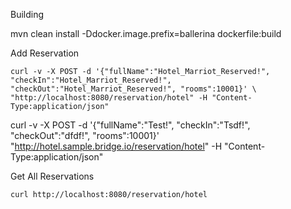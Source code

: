 
Building 


mvn clean install -Ddocker.image.prefix=ballerina dockerfile:build


Add Reservation 

`` curl -v -X POST -d '{"fullName":"Hotel_Marriot_Reserved!", "checkIn":"Hotel_Marriot_Reserved!", "checkOut":"Hotel_Marriot_Reserved!", "rooms":10001}' \
 "http://localhost:8080/reservation/hotel" -H "Content-Type:application/json" ``
 
curl -v -X POST -d '{"fullName":"Test!", "checkIn":"Tsdf!", "checkOut":"dfdf!", "rooms":10001}' "http://hotel.sample.bridge.io/reservation/hotel" -H "Content-Type:application/json"
 
 
 

Get All Reservations 

`` curl http://localhost:8080/reservation/hotel ``
